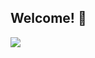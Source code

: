## Welcome! 👋

<img src="https://capsule-render.vercel.app/api?type=speech&color=48cae4&height=100&section=header&text=Nice%20To%20Meet%20You&fontSize=60&stroke=FFFFFF&strokeWidth=3" />

<!--
**bgallegosdev/bgallegosdev** is a ✨ _special_ ✨ repository because its `README.md` (this file) appears on your GitHub profile.

Here are some ideas to get you started:

- 🔭 I’m currently working on ...
- 🌱 I’m currently learning ...
- 👯 I’m looking to collaborate on ...
- 🤔 I’m looking for help with ...
- 💬 Ask me about ...
- 📫 How to reach me: ...
- 😄 Pronouns: ...
- ⚡ Fun fact: ...
-->
